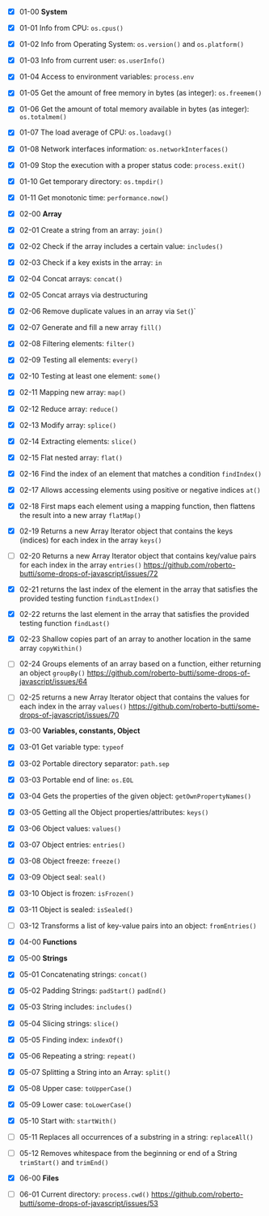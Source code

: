 - [x] 01-00 **System**
- [x] 01-01 Info from CPU: `os.cpus()`
- [x] 01-02 Info from Operating System: `os.version()` and `os.platform()`
- [x] 01-03 Info from current user: `os.userInfo()`
- [x] 01-04 Access to environment variables: `process.env`
- [x] 01-05 Get the amount of free memory in bytes (as integer): `os.freemem()`
- [x] 01-06 Get the amount of total memory available in bytes (as integer): `os.totalmem()`
- [x] 01-07 The load average of CPU: `os.loadavg()`
- [x] 01-08 Network interfaces information: `os.networkInterfaces()`
- [x] 01-09 Stop the execution with a proper status code: `process.exit()`
- [x] 01-10 Get temporary directory: `os.tmpdir()`
- [x] 01-11 Get monotonic time: `performance.now()`

- [x] 02-00 **Array**
- [x] 02-01 Create a string from an array: `join()`
- [x] 02-02 Check if the array includes a certain value: `includes()`
- [x] 02-03 Check if a key exists in the array: `in`
- [x] 02-04 Concat arrays: `concat()`
- [x] 02-05 Concat arrays via destructuring
- [x] 02-06 Remove duplicate values in an array via `Set(`)`
- [x] 02-07 Generate and fill a new array `fill()`
- [x] 02-08 Filtering elements: `filter()`
- [x] 02-09 Testing all elements: `every()`
- [x] 02-10 Testing at least one element: `some()`
- [x] 02-11 Mapping new array: `map()`
- [x] 02-12 Reduce array: `reduce()`
- [x] 02-13 Modify array: `splice()`
- [x] 02-14 Extracting elements: `slice()`
- [x] 02-15 Flat nested array: `flat()`
- [x] 02-16 Find the index of an element that matches a condition `findIndex()`
- [x] 02-17 Allows accessing elements using positive or negative indices `at()`
- [x] 02-18 First maps each element using a mapping function, then flattens the result into a new array `flatMap()`
- [x] 02-19 Returns a new Array Iterator object that contains the keys (indices) for each index in the array `keys()`
- [ ] 02-20 Returns a new Array Iterator object that contains key/value pairs for each index in the array `entries()` https://github.com/roberto-butti/some-drops-of-javascript/issues/72
- [x] 02-21 returns the last index of the element in the array that satisfies the provided testing function `findLastIndex()`
- [x] 02-22 returns the last element in the array that satisfies the provided testing function `findLast()`
- [x] 02-23 Shallow copies part of an array to another location in the same array `copyWithin()`
- [ ] 02-24 Groups elements of an array based on a function, either returning an object `groupBy()` https://github.com/roberto-butti/some-drops-of-javascript/issues/64
- [ ] 02-25 returns a new Array Iterator object that contains the values for each index in the array `values()`  https://github.com/roberto-butti/some-drops-of-javascript/issues/70

- [x] 03-00 **Variables, constants, Object**
- [x] 03-01 Get variable type: `typeof`
- [x] 03-02 Portable directory separator: `path.sep`
- [x] 03-03 Portable end of line: `os.EOL`
- [x] 03-04 Gets the properties of the given object: `getOwnPropertyNames()`
- [x] 03-05 Getting all the Object properties/attributes: `keys()`
- [x] 03-06 Object values: `values()`
- [x] 03-07 Object entries: `entries()`
- [x] 03-08 Object freeze: `freeze()`
- [x] 03-09 Object seal: `seal()`
- [x] 03-10 Object is frozen: `isFrozen()`
- [x] 03-11 Object is sealed: `isSealed()`
- [ ] 03-12 Transforms a list of key-value pairs into an object: `fromEntries()`

- [x] 04-00 **Functions**

- [x] 05-00 **Strings**
- [x] 05-01 Concatenating strings: `concat()`
- [x] 05-02 Padding Strings: `padStart()` `padEnd()`
- [x] 05-03 String includes: `includes()`
- [x] 05-04 Slicing strings: `slice()`
- [x] 05-05 Finding index: `indexOf()`
- [x] 05-06 Repeating a string: `repeat()`
- [x] 05-07 Splitting a String into an Array: `split()`
- [x] 05-08 Upper case: `toUpperCase()`
- [x] 05-09 Lower case: `toLowerCase()`
- [x] 05-10 Start with: `startWith()`
- [ ] 05-11 Replaces all occurrences of a substring in a string: `replaceAll()`
- [ ] 05-12 Removes whitespace from the beginning or end of a String `trimStart()` and `trimEnd()`




- [x] 06-00 **Files**
- [ ] 06-01 Current directory: `process.cwd()` https://github.com/roberto-butti/some-drops-of-javascript/issues/53
